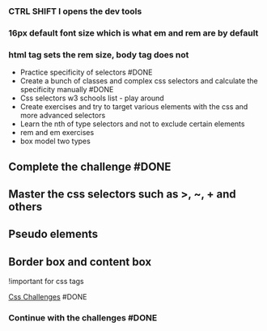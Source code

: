 ### CTRL SHIFT I opens the dev tools
### 16px default font size which is what em and rem are by default
### html tag sets the rem size, body tag does not



- Practice specificity of selectors #DONE 
- Create a bunch of classes and complex css selectors and calculate the specificity manually #DONE 
- Css selectors w3 schools list - play around
- Create exercises and try to target various elements with the css and more advanced selectors
- Learn the nth of type selectors and not to exclude certain elements
- rem and em exercises
- box model two types

## Complete the challenge #DONE 

## Master the css selectors such as >, ~, + and others

## Pseudo elements
## Border box and content box


	
!important for css tags

[Css Challenges](https://www.w3schools.com/css/exercise.asp) #DONE 
### Continue with the challenges #DONE 

